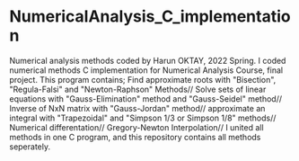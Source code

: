 # NumericalAnalysis_C_implementation
Numerical analysis methods coded by Harun OKTAY, 2022 Spring. I coded numerical methods C implementation for Numerical Analysis Course, final project. 
This program contains;
Find approximate roots with "Bisection", "Regula-Falsi" and "Newton-Raphson" Methods//
Solve sets of linear equations with "Gauss-Elimination" method and "Gauss-Seidel" method//
Inverse of NxN matrix with "Gauss-Jordan" method//
approximate an integral with "Trapezoidal" and "Simpson 1/3 or Simpson 1/8" methods//
Numerical differentation//
Gregory-Newton Interpolation//
I united all methods in one C program, and this repository contains all methods seperately.
